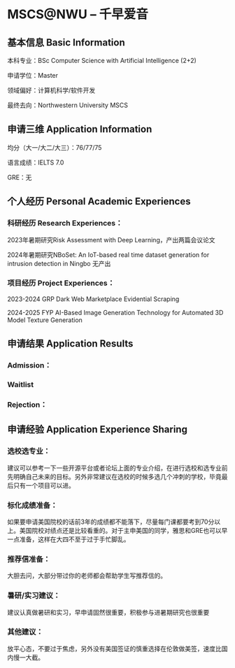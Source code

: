 # MSCS@NWU – 千早爱音

## 基本信息 Basic Information

本科专业：BSc Computer Science with Artificial Intelligence (2+2)

申请学位：Master

领域偏好：计算机科学/软件开发

最终去向：Northwestern University MSCS 


## 申请三维 Application Information

均分（大一/大二/大三）：76/77/75

语言成绩：IELTS 7.0

GRE：无


## 个人经历 Personal Academic Experiences

### 科研经历 Research Experiences：

2023年暑期研究Risk Assessment with Deep Learning，产出两篇会议论文

2024年暑期研究NBoSet: An IoT-based real time dataset generation for intrusion detection in Ningbo 无产出

### 项目经历 Project Experiences：

2023-2024 GRP Dark Web Marketplace Evidential Scraping

2024-2025 FYP AI-Based Image Generation Technology for Automated 3D Model Texture Generation

## 申请结果 Application Results

### Admission：

### Waitlist

### Rejection：



## 申请经验 Application Experience Sharing

### 选校选专业：

建议可以参考一下一些开源平台或者论坛上面的专业介绍，在进行选校和选专业前先明确自己未来的目标。另外非常建议在选校的时候多选几个冲刺的学校，毕竟最后只有一个项目可以进。

### 标化成绩准备：

如果要申请美国院校的话前3年的成绩都不能落下，尽量每门课都要考到70分以上。美国院校对绩点还是比较看重的。对于主申美国的同学，雅思和GRE也可以早一点准备，这样在大四不至于过于手忙脚乱。

### 推荐信准备：

大胆去问，大部分带过你的老师都会帮助学生写推荐信的。

### 暑研/实习建议：

建议认真做暑研和实习，早申请固然很重要，积极参与进暑期研究也很重要

### 其他建议：

放平心态，不要过于焦虑，另外没有美国签证的慎重选择在伦敦做美签，速度比国内慢一大截。
